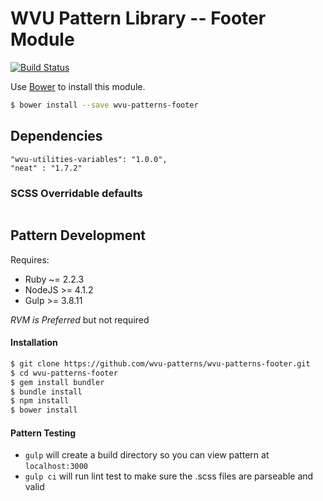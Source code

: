 # WVU Pattern Library -- Footer Module

[![Build Status](https://travis-ci.org/wvu-patterns/wvu-patterns-footer.svg?branch=master)](https://travis-ci.org/wvu-patterns/wvu-patterns-footer)

Use [Bower](http://bower.io/) to install this module.

```bash
$ bower install --save wvu-patterns-footer
```

## Dependencies

```
"wvu-utilities-variables": "1.0.0",
"neat" : "1.7.2"
```

### SCSS Overridable defaults

```scss

```

## Pattern Development

Requires:

* Ruby ~= 2.2.3
* NodeJS >= 4.1.2
* Gulp >= 3.8.11

*RVM is Preferred* but not required

#### Installation

```bash
$ git clone https://github.com/wvu-patterns/wvu-patterns-footer.git
$ cd wvu-patterns-footer
$ gem install bundler
$ bundle install
$ npm install
$ bower install
```

#### Pattern Testing

* `gulp` will create a build directory so you can view pattern at `localhost:3000`
* `gulp ci` will run lint test to make sure the .scss files are parseable and valid
